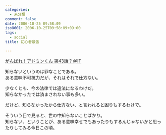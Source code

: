 ```yaml
---
categories:
  - 未分類
comment: false
date: 2006-10-25 09:58:09
iso8601: 2006-10-25T09:58:09+09:00
tags:
  - social
title: 初心者最強

---
```


<div class="entry-body">
  <p><a title="がんばれ！アドミンくん 第43話 ? ＠IT" href="http://www.atmarkit.co.jp/fwin2k/itpropower/admin-kun/043/adminkun043.html">がんばれ！アドミンくん 第43話 ? ＠IT</a></p>

  <p>知らないというのは罪なことである。<br />
    ある意味不可抗力だが、それはそれで仕方ない。</p>

  <p>少なくとも、今の法律では違法になるわけだ。<br />
    知らなかったでは済まされない事も多い。</p>

  <p>だけど、知らなかったから仕方ない、と言われると困りもするわけで。</p>

  <p>そういう目で見ると、世の中知らないことばかり。<br />
    知らない、ということが、ある意味幸せでもあったりもするんじゃないかと思ったりしてみる今日この頃。</p>
</div>
